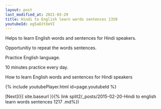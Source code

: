 ```yaml
---
layout: post
last_modified_at: 2021-03-29
title: Hindi to English learn words sentences 1359 
youtubeId: eg5aDJtXeVI
---
```

 
 
Helps to learn English words and sentences for Hindi speakers.

Opportunitiy to repeat the words sentences. 

Practice English language. 
 
10 minutes practice every day. 
 
How to learn English words and sentences for Hindi speakers 
 
{% include youtubePlayer.html id=page.youtubeId %}
 
 
[Next]({{ site.baseurl }}{% link  split2/_posts/2015-02-20-Hindi to english learn words sentences 1217 .md%})
 
